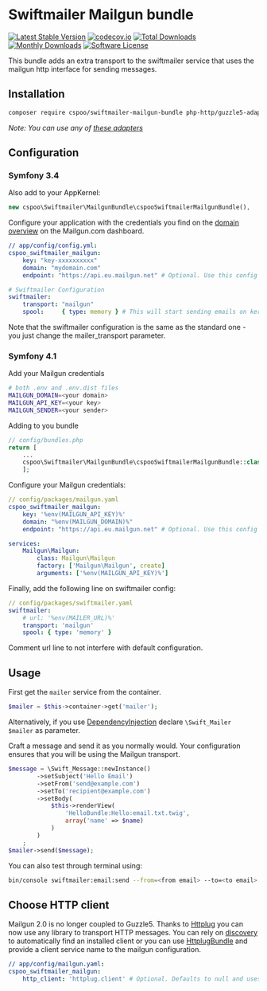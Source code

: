 

# Swiftmailer Mailgun bundle

[![Latest Stable Version](https://poser.pugx.org/cspoo/swiftmailer-mailgun-bundle/v/stable)](https://packagist.org/packages/cspoo/swiftmailer-mailgun-bundle)
[![codecov.io](https://codecov.io/github/tehplague/swiftmailer-mailgun-bundle/coverage.svg?branch=master)](https://codecov.io/github/tehplague/swiftmailer-mailgun-bundle?branch=master)
[![Total Downloads](https://poser.pugx.org/cspoo/swiftmailer-mailgun-bundle/downloads)](https://packagist.org/packages/cspoo/swiftmailer-mailgun-bundle)
[![Monthly Downloads](https://poser.pugx.org/cspoo/swiftmailer-mailgun-bundle/d/monthly.png)](https://packagist.org/packages/cspoo/swiftmailer-mailgun-bundle)
[![Software License](https://img.shields.io/badge/license-MIT-brightgreen.svg?style=flat-square)](LICENSE)


This bundle adds an extra transport to the swiftmailer service that uses the mailgun
http interface for sending messages.

## Installation

```bash
composer require cspoo/swiftmailer-mailgun-bundle php-http/guzzle5-adapter
```

*Note: You can use any of [these adapters](https://packagist.org/providers/php-http/client-implementation)*

## Configuration

### Symfony 3.4

Also add to your AppKernel:

```php
new cspoo\Swiftmailer\MailgunBundle\cspooSwiftmailerMailgunBundle(),
```

Configure your application with the credentials you find on the [domain overview](https://mailgun.com/app/domains) on the Mailgun.com dashboard.

``` yaml
// app/config/config.yml:
cspoo_swiftmailer_mailgun:
    key: "key-xxxxxxxxxx"
    domain: "mydomain.com"
    endpoint: "https://api.eu.mailgun.net" # Optional. Use this config for EU region. Defaults to "https://api.mailgun.net"

# Swiftmailer Configuration
swiftmailer:
    transport: "mailgun"
    spool:     { type: memory } # This will start sending emails on kernel.terminate event

```
Note that the swiftmailer configuration is the same as the standard one - you just 
change the mailer_transport parameter.

### Symfony 4.1

Add your Mailgun credentials 
```bash
# both .env and .env.dist files
MAILGUN_DOMAIN=<your domain>
MAILGUN_API_KEY=<your key>
MAILGUN_SENDER=<your sender>
```

Adding to you bundle
```php
// config/bundles.php
return [
    ...
    cspoo\Swiftmailer\MailgunBundle\cspooSwiftmailerMailgunBundle::class => ['all' => true],
    ];
```

Configure your Mailgun credentials:

```yaml
// config/packages/mailgun.yaml
cspoo_swiftmailer_mailgun:
    key: '%env(MAILGUN_API_KEY)%'
    domain: "%env(MAILGUN_DOMAIN)%"
    endpoint: "https://api.eu.mailgun.net" # Optional. Use this config for EU region. Defaults to "https://api.mailgun.net"

services:
    Mailgun\Mailgun:
        class: Mailgun\Mailgun
        factory: ['Mailgun\Mailgun', create]
        arguments: ['%env(MAILGUN_API_KEY)%']
```

Finally, add the following line on swiftmailer config:
```yaml
// config/packages/swiftmailer.yaml
swiftmailer:
    # url: '%env(MAILER_URL)%'
    transport: 'mailgun'
    spool: { type: 'memory' }
```
Comment url line to not interfere with default configuration.

## Usage

First get the `mailer` service from the container.
```php
$mailer = $this->container->get('mailer');
```

Alternatively, if you use [DependencyInjection](https://symfony.com/doc/current/components/dependency_injection.html) declare `\Swift_Mailer $mailer` as parameter.

Craft a message and send it as you normally would. Your configuration ensures that you will be using the Mailgun transport.

```php
$message = \Swift_Message::newInstance()
        ->setSubject('Hello Email')
        ->setFrom('send@example.com')
        ->setTo('recipient@example.com')
        ->setBody(
            $this->renderView(
                'HelloBundle:Hello:email.txt.twig',
                array('name' => $name)
            )
        )
    ;
$mailer->send($message);
```

You can also test through terminal using:
```bash
bin/console swiftmailer:email:send --from=<from email> --to=<to email> --subject="Foo" --body="Bar"
```

## Choose HTTP client

Mailgun 2.0 is no longer coupled to Guzzle5. Thanks to [Httplug](http://docs.php-http.org/en/latest/index.html) you can now use any
library to transport HTTP messages. You can rely on [discovery](http://docs.php-http.org/en/latest/discovery.html) to automatically
find an installed client or you can use [HttplugBundle](https://github.com/php-http/HttplugBundle) and provide a client service name 
to the mailgun configuration. 

``` yaml
// app/config/mailgun.yaml:
cspoo_swiftmailer_mailgun:
    http_client: 'httplug.client' # Optional. Defaults to null and uses discovery to find client.
```


